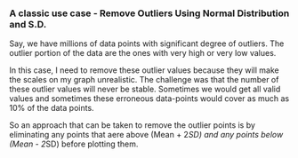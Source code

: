 

### A classic use case - Remove Outliers Using Normal Distribution and S.D.

Say, we have millions of data points with significant degree of outliers. The outlier portion of the data are the ones with very high or very low values.

In this case, I need to remove these outlier values because they will make the scales on my graph unrealistic. The challenge was that the number of these outlier values will never be stable. Sometimes we would get all valid values and sometimes these erroneous data-points would cover as much as 10% of the data points.

So an approach that can be taken to remove the outlier points is by eliminating any points that aere above (Mean + 2*SD) and any points below (Mean - 2*SD) before plotting them.